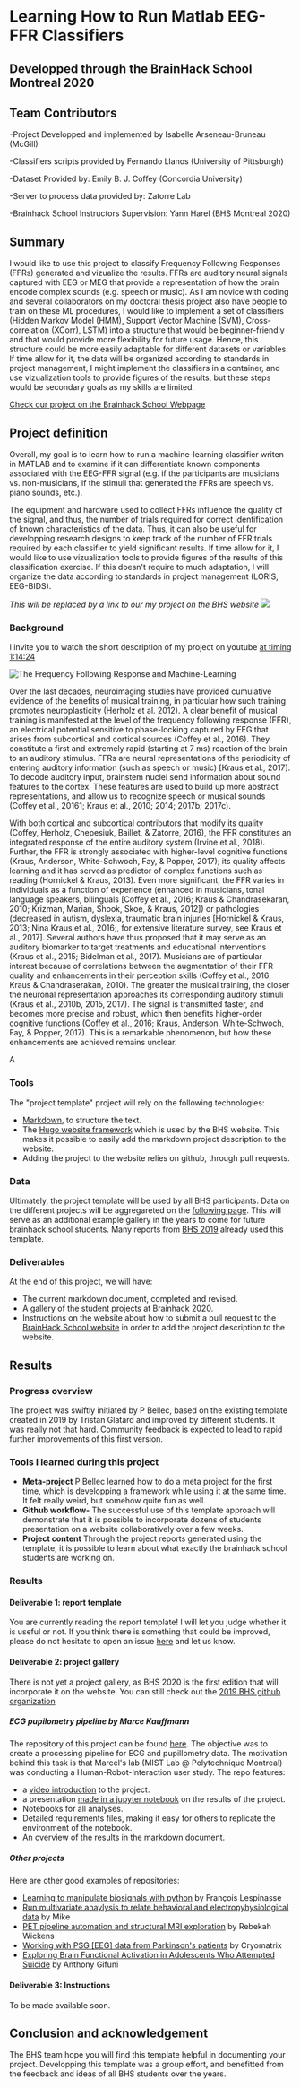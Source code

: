 # Learning How to Run Matlab EEG-FFR Classifiers   
 
## Developped through the BrainHack School Montreal 2020

## Team Contributors 
-Project Developped and implemented by Isabelle Arseneau-Bruneau (McGill)

-Classifiers scripts provided by Fernando Llanos (University of Pittsburgh) 

-Dataset Provided by: Emily B. J. Coffey (Concordia University)

-Server to process data provided by: Zatorre Lab 

-Brainhack School Instructors Supervision: Yann Harel (BHS Montreal 2020)

## Summary 
I would like to use this project to classify Frequency Following Responses (FFRs) generated and vizualize the results. FFRs are auditory neural signals captured with EEG or MEG that provide a representation of how the brain encode complex sounds (e.g. speech or music). As I am novice with coding and several collaborators on my doctoral thesis project also have people to train on these ML procedures, I would like to implement a set of classifiers (Hidden Markov Model (HMM), Support Vector Machine (SVM), Cross-correlation (XCorr), LSTM) into a structure that would be beginner-friendly and that would provide more flexibility for future usage. Hence, this structure could be more easily adaptable for different datasets or variables. If time allow for it, the data will be organized according to standards in project management, I might implement the classifiers in a container, and use vizualization tools to provide figures of the results, but these steps would be secondary goals as my skills are limited. 

[Check our project on the Brainhack School Webpage](https://fakefornowbutinprogress.org)

## Project definition 

Overall, my goal is to learn how to run a machine-learning classifier writen in MATLAB and to examine if it can differentiate known components associated with the EEG-FFR signal (e.g. if the participants are musicians vs. non-musicians, if the stimuli that generated the FFRs are speech vs. piano sounds, etc.). 

The equipment and hardware used to collect FFRs influence the quality of the signal, and thus, the number of trials required for correct identification of known characteristics of the data. Thus, it can also be useful for developping research designs to keep track of the number of FFR trials required by each classifier to yield significant results. If time allow for it, I would like to use vizualization tools to provide figures of the results of this classification exercise. If this doesn't require to much adaptation, I will organize the data according to standards in project management (LORIS, EEG-BIDS).

*This will be replaced by a link to our my project on the BHS website*
[![](https://img.shields.io/badge/Visit-our%20project%20page-ff69b4)](https://school.brainhackmtl.org/project/template)

### Background

I invite you to watch the short description of my project on youtube [at timing 1:14:24](https://youtu.be/MwyUUV6Vfdk?t=4464) 

![The Frequency Following Response and Machine-Learning](https://www-nature-com.proxy3.library.mcgill.ca/articles/s41467-019-13003-w/figures/1)

Over the last decades, neuroimaging studies have provided cumulative evidence of the benefits of musical training, in particular how such training promotes neuroplasticity (Herholz et al. 2012). A clear benefit of musical training is manifested at the level of the frequency following response (FFR), an electrical potential sensitive to phase-locking captured by EEG that arises from subcortical and cortical sources (Coffey et al., 2016). They constitute a first and extremely rapid (starting at 7 ms) reaction of the brain to an auditory stimulus. FFRs are neural representations of the periodicity of entering auditory information (such as speech or music) [Kraus et al., 2017]. To decode auditory input, brainstem nuclei send information about sound features to the cortex. These features are used to build up more abstract representations, and allow us to recognize speech or musical sounds (Coffey et al., 20161; Kraus et al., 2010; 2014; 2017b; 2017c). 

With both cortical and subcortical contributors that modify its quality (Coffey, Herholz, Chepesiuk, Baillet, & Zatorre, 2016), the FFR constitutes an integrated response of the entire auditory system (Irvine et al., 2018). Further, the FFR is strongly associated with higher-level cognitive functions (Kraus, Anderson, White-Schwoch, Fay, & Popper, 2017); its quality affects learning and it has served as predictor of complex functions such as reading (Hornickel & Kraus, 2013). Even more significant, the FFR varies in individuals as a function of experience (enhanced in musicians, tonal language speakers, bilinguals [Coffey et al., 2016; Kraus & Chandrasekaran, 2010; Krizman, Marian, Shook, Skoe, & Kraus, 2012]) or pathologies (decreased in autism, dyslexia, traumatic brain injuries [Hornickel & Kraus, 2013;  Nina Kraus et al., 2016;, for extensive literature survey, see Kraus et al., 2017]. Several authors have thus proposed that it may serve as an auditory biomarker to target treatments and educational interventions (Kraus et al., 2015; Bidelman et al., 2017). Musicians are of particular interest because of correlations between the augmentation of their FFR quality and enhancements in their perception skills (Coffey et al., 2016; Kraus & Chandraserakan, 2010). The greater the musical training, the closer the neuronal representation approaches its corresponding auditory stimuli (Kraus et al., 2010b, 2015, 2017). The signal is transmitted faster, and becomes more precise and robust, which then benefits higher-order cognitive functions (Coffey et al., 2016; Kraus, Anderson, White-Schwoch, Fay, & Popper, 2017). This is a remarkable phenomenon, but how these enhancements are achieved remains unclear. 

A

### Tools 

The "project template" project will rely on the following technologies: 
 * [Markdown](https://guides.github.com/features/mastering-markdown/), to structure the text.
 * The [Hugo website framework](https://gohugo.io) which is used by the BHS website. This makes it possible to easily add the markdown project description to the website. 
 * Adding the project to the website relies on github, through pull requests. 

### Data 

Ultimately, the project template will be used by all BHS participants. Data on the different projects will be aggregareted on the [following page](https://school.brainhackmtl.org/project). This will serve as an additional example gallery in the years to come for future brainhack school students. Many reports from [BHS 2019](https://github.com/mtl-brainhack-school-2019) already used this template. 

### Deliverables

At the end of this project, we will have:
 - The current markdown document, completed and revised.
 - A gallery of the student projects at Brainhack 2020.
 - Instructions on the website about how to submit a pull request to the [BrainHack School website](https://github.com/BrainhackMTL/school) in order to add the project description to the website. 

## Results 

### Progress overview

The project was swiftly initiated by P Bellec, based on the existing template created in 2019 by Tristan Glatard and improved by different students. It was really not that hard. Community feedback is expected to lead to rapid further improvements of this first version. 

### Tools I learned during this project

 * **Meta-project** P Bellec learned how to do a meta project for the first time, which is developping a framework while using it at the same time. It felt really weird, but somehow quite fun as well. 
 * **Github workflow-** The successful use of this template approach will demonstrate that it is possible to incorporate dozens of students presentation on a website collaboratively over a few weeks. 
 * **Project content** Through the project reports generated using the template, it is possible to learn about what exactly the brainhack school students are working on. 
 
### Results 

#### Deliverable 1: report template

You are currently reading the report template! I will let you judge whether it is useful or not. If you think there is something that could be improved, please do not hesitate to open an issue [here](https://github.com/brainhack-school2020/project_template/issues) and let us know. 

#### Deliverable 2: project gallery

There is not yet a project gallery, as BHS 2020 is the first edition that will incorporate it on the website. You can still check out the [2019 BHS github organization](https://github.com/mtl-brainhack-school-2019)

##### ECG pupilometry pipeline by Marce Kauffmann 

The repository of this project can be found [here](https://github.com/mtl-brainhack-school-2019/ecg_pupillometry_pipeline_kaufmann). The objective was to create a processing pipeline for ECG and pupillometry data. The motivation behind this task is that Marcel's lab (MIST Lab @ Polytechnique Montreal) was conducting a Human-Robot-Interaction user study. The repo features:
 * a [video introduction](http://www.youtube.com/watch/8ZVCNeX42_A) to the project.
 * a presentation [made in a jupyter notebook](https://github.com/mtl-brainhack-school-2019/ecg_pupillometry_pipeline_kaufmann/blob/master/BrainHackPresentation.ipynb) on the results of the project.
 * Notebooks for all analyses.
 * Detailed requirements files, making it easy for others to replicate the environment of the notebook.
 * An overview of the results in the markdown document.
 
##### Other projects
Here are other good examples of repositories:
- [Learning to manipulate biosignals with python](https://github.com/mtl-brainhack-school-2019/franclespinas-biosignals) by François Lespinasse
- [Run multivariate anaylysis to relate behavioral and electropyhysiological data](https://github.com/mtl-brainhack-school-2019/PLS_PV_Behaviour) by Mike
- [PET pipeline automation and structural MRI exploration](https://github.com/mtl-brainhack-school-2019/rwickens-sMRI-PET) by Rebekah Wickens
- [Working with PSG [EEG] data from Parkinson's patients](https://github.com/mtl-brainhack-school-2019/Soraya-sleep-data-in-PD-patients) by Cryomatrix
- [Exploring Brain Functional Activation in Adolescents Who Attempted Suicide](https://github.com/mtl-brainhack-school-2019/Anthony-Gifuni-repo) by Anthony Gifuni

#### Deliverable 3: Instructions 
 
 To be made available soon. 
 
 
## Conclusion and acknowledgement

The BHS team hope you will find this template helpful in documenting your project. Developping this template was a group effort, and benefitted from the feedback and ideas of all BHS students over the years.
